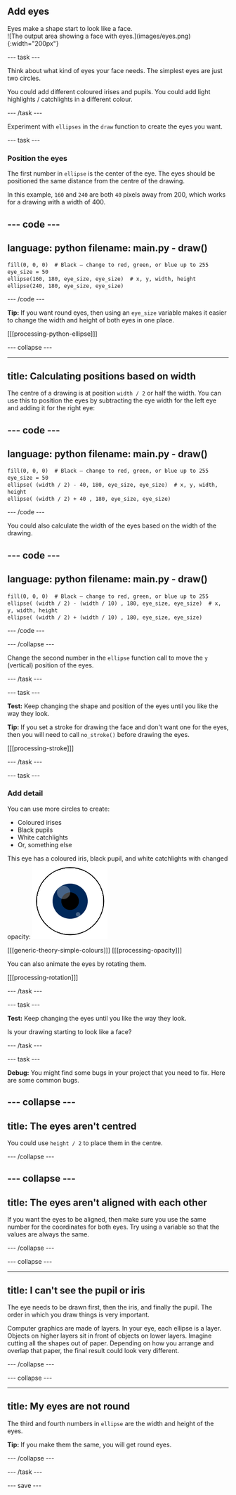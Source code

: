 ## Add eyes

<div style="display: flex; flex-wrap: wrap">
<div style="flex-basis: 200px; flex-grow: 1; margin-right: 15px;">
Eyes make a shape start to look like a face.
</div>
<div>
![The output area showing a face with eyes.](images/eyes.png){:width="200px"}
</div>
</div>

--- task ---

Think about what kind of eyes your face needs. The simplest eyes are just two circles.

You could add different coloured irises and pupils. You could add light highlights / catchlights in a different colour.

--- /task ---

Experiment with `ellipses` in the `draw` function to create the eyes you want.

--- task ---

### Position the eyes

The first number in `ellipse` is the center of the eye. The eyes should be positioned the same distance from the centre of the drawing.

In this example, `160` and `240` are both `40` pixels away from 200, which works for a drawing with a width of 400.

--- code ---
---
language: python
filename: main.py - draw()
---

    fill(0, 0, 0)  # Black — change to red, green, or blue up to 255
    eye_size = 50
    ellipse(160, 180, eye_size, eye_size)  # x, y, width, height
    ellipse(240, 180, eye_size, eye_size)

--- /code ---

**Tip:** If you want round eyes, then using an `eye_size` variable makes it easier to change the width and height of both eyes in one place.

[[[processing-python-ellipse]]]

--- collapse ---

---
title: Calculating positions based on width
---

The centre of a drawing is at position `width / 2` or half the width. You can use this to position the eyes by subtracting the eye width for the left eye and adding it for the right eye:

--- code ---
---
language: python
filename: main.py - draw()
---

    fill(0, 0, 0)  # Black — change to red, green, or blue up to 255
    eye_size = 50
    ellipse( (width / 2) - 40, 180, eye_size, eye_size)  # x, y, width, height
    ellipse( (width / 2) + 40 , 180, eye_size, eye_size)

--- /code ---

You could also calculate the width of the eyes based on the width of the drawing.

--- code ---
---
language: python
filename: main.py - draw()
---

    fill(0, 0, 0)  # Black — change to red, green, or blue up to 255
    ellipse( (width / 2) - (width / 10) , 180, eye_size, eye_size)  # x, y, width, height
    ellipse( (width / 2) + (width / 10) , 180, eye_size, eye_size)

--- /code ---

--- /collapse ---

Change the second number in the `ellipse` function call to move the `y` (vertical) position of the eyes.

--- /task ---

--- task ---

**Test:** Keep changing the shape and position of the eyes until you like the way they look.

**Tip:** If you set a stroke for drawing the face and don't want one for the eyes, then you will need to call `no_stroke()` before drawing the eyes.

[[[processing-stroke]]]

--- /task ---

--- task ---

### Add detail

You can use more circles to create:
+ Coloured irises
+ Black pupils
+ White catchlights
+ Or, something else

This eye has a coloured iris, black pupil, and white catchlights with changed opacity: ![The output area showing an eye with catchlights over the pupil and iris.](images/catchlights.png)

\[[[generic-theory-simple-colours]]\] \[[[processing-opacity\]]]

You can also animate the eyes by rotating them.

[[[processing-rotation]]]

--- /task ---

--- task ---

**Test:** Keep changing the eyes until you like the way they look.

Is your drawing starting to look like a face?

--- /task ---

--- task ---

**Debug:** You might find some bugs in your project that you need to fix. Here are some common bugs.

--- collapse ---
---
title: The eyes aren't centred
---

You could use `height / 2` to place them in the centre.

--- /collapse ---

--- collapse ---
---
title: The eyes aren't aligned with each other
---

If you want the eyes to be aligned, then make sure you use the same number for the coordinates for both eyes. Try using a variable so that the values are always the same.

--- /collapse ---

--- collapse ---

---
title: I can't see the pupil or iris
---

The eye needs to be drawn first, then the iris, and finally the pupil. The order in which you draw things is very important.

Computer graphics are made of layers. In your eye, each ellipse is a layer. Objects on higher layers sit in front of objects on lower layers. Imagine cutting all the shapes out of paper. Depending on how you arrange and overlap that paper, the final result could look very different.

--- /collapse ---

--- collapse ---

---
title: My eyes are not round
---

The third and fourth numbers in `ellipse` are the width and height of the eyes.

**Tip:** If you make them the same, you will get round eyes.

--- /collapse ---


--- /task ---

--- save ---

